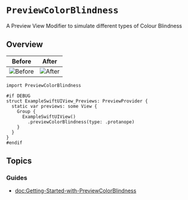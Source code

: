 # ``PreviewColorBlindness``

A Preview View Modifier to simulate different types of Colour Blindness

## Overview

| Before | After |
|--------|-------|
![Before](01_Preview.png)|![After](03_Preview.png)

```
import PreviewColorBlindness

#if DEBUG
struct ExampleSwiftUIView_Previews: PreviewProvider {
  static var previews: some View {
    Group {
      ExampleSwiftUIView()
        .previewColorBlindness(type: .protanope)
    }
  }
}
#endif

```

## Topics

### Guides

- <doc:Getting-Started-with-PreviewColorBlindness>
